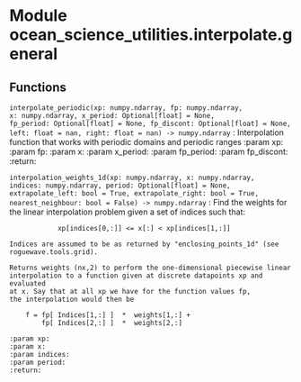 Module ocean_science_utilities.interpolate.general
==================================================

Functions
---------


`interpolate_periodic(xp: numpy.ndarray, fp: numpy.ndarray, x: numpy.ndarray, x_period: Optional[float] = None, fp_period: Optional[float] = None, fp_discont: Optional[float] = None, left: float = nan, right: float = nan) ‑> numpy.ndarray`
:   Interpolation function that works with periodic domains and periodic ranges
    :param xp:
    :param fp:
    :param x:
    :param x_period:
    :param fp_period:
    :param fp_discont:
    :return:


`interpolation_weights_1d(xp: numpy.ndarray, x: numpy.ndarray, indices: numpy.ndarray, period: Optional[float] = None, extrapolate_left: bool = True, extrapolate_right: bool = True, nearest_neighbour: bool = False) ‑> numpy.ndarray`
:   Find the weights for the linear interpolation problem given a set of
    indices such that:

                xp[indices[0,:]] <= x[:] < xp[indices[1,:]]

    Indices are assumed to be as returned by "enclosing_points_1d" (see
    roguewave.tools.grid).

    Returns weights (nx,2) to perform the one-dimensional piecewise linear
    interpolation to a function given at discrete datapoints xp and evaluated
    at x. Say that at all xp we have for the function values fp,
    the interpolation would then be

        f = fp[ Indices[1,:] ]  *  weights[1,:] +
            fp[ Indices[2,:] ]  *  weights[2,:]

    :param xp:
    :param x:
    :param indices:
    :param period:
    :return:
